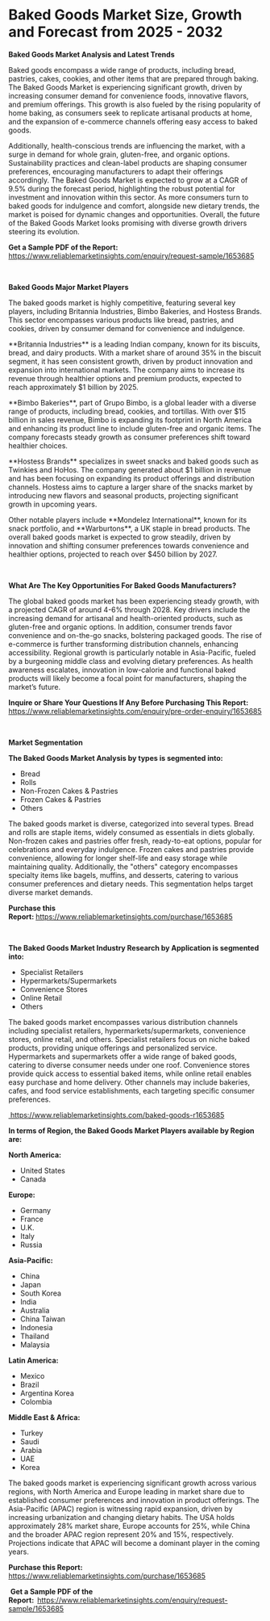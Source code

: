 <p><h1>Baked Goods Market Size, Growth and Forecast from 2025 - 2032</h1></p><p><strong>Baked Goods Market Analysis and Latest Trends</strong></p>
<p><p>Baked goods encompass a wide range of products, including bread, pastries, cakes, cookies, and other items that are prepared through baking. The Baked Goods Market is experiencing significant growth, driven by increasing consumer demand for convenience foods, innovative flavors, and premium offerings. This growth is also fueled by the rising popularity of home baking, as consumers seek to replicate artisanal products at home, and the expansion of e-commerce channels offering easy access to baked goods.</p><p>Additionally, health-conscious trends are influencing the market, with a surge in demand for whole grain, gluten-free, and organic options. Sustainability practices and clean-label products are shaping consumer preferences, encouraging manufacturers to adapt their offerings accordingly. The Baked Goods Market is expected to grow at a CAGR of 9.5% during the forecast period, highlighting the robust potential for investment and innovation within this sector. As more consumers turn to baked goods for indulgence and comfort, alongside new dietary trends, the market is poised for dynamic changes and opportunities. Overall, the future of the Baked Goods Market looks promising with diverse growth drivers steering its evolution.</p></p>
<p><strong>Get a Sample PDF of the Report:&nbsp;</strong> <a href="https://www.reliablemarketinsights.com/enquiry/request-sample/1653685?utm_campaign=2182&utm_medium=2&utm_source=Github&utm_content=ia&utm_term=16042025&utm_id=baked-goods">https://www.reliablemarketinsights.com/enquiry/request-sample/1653685</a></p>
<p>&nbsp;</p>
<p><strong>Baked Goods Major Market Players</strong></p>
<p><p>The baked goods market is highly competitive, featuring several key players, including Britannia Industries, Bimbo Bakeries, and Hostess Brands. This sector encompasses various products like bread, pastries, and cookies, driven by consumer demand for convenience and indulgence.</p><p>**Britannia Industries** is a leading Indian company, known for its biscuits, bread, and dairy products. With a market share of around 35% in the biscuit segment, it has seen consistent growth, driven by product innovation and expansion into international markets. The company aims to increase its revenue through healthier options and premium products, expected to reach approximately $1 billion by 2025.</p><p>**Bimbo Bakeries**, part of Grupo Bimbo, is a global leader with a diverse range of products, including bread, cookies, and tortillas. With over $15 billion in sales revenue, Bimbo is expanding its footprint in North America and enhancing its product line to include gluten-free and organic items. The company forecasts steady growth as consumer preferences shift toward healthier choices.</p><p>**Hostess Brands** specializes in sweet snacks and baked goods such as Twinkies and HoHos. The company generated about $1 billion in revenue and has been focusing on expanding its product offerings and distribution channels. Hostess aims to capture a larger share of the snacks market by introducing new flavors and seasonal products, projecting significant growth in upcoming years.</p><p>Other notable players include **Mondelez International**, known for its snack portfolio, and **Warburtons**, a UK staple in bread products. The overall baked goods market is expected to grow steadily, driven by innovation and shifting consumer preferences towards convenience and healthier options, projected to reach over $450 billion by 2027.</p></p>
<p>&nbsp;</p>
<p><strong>What Are The Key Opportunities For Baked Goods Manufacturers?</strong></p>
<p><p>The global baked goods market has been experiencing steady growth, with a projected CAGR of around 4-6% through 2028. Key drivers include the increasing demand for artisanal and health-oriented products, such as gluten-free and organic options. In addition, consumer trends favor convenience and on-the-go snacks, bolstering packaged goods. The rise of e-commerce is further transforming distribution channels, enhancing accessibility. Regional growth is particularly notable in Asia-Pacific, fueled by a burgeoning middle class and evolving dietary preferences. As health awareness escalates, innovation in low-calorie and functional baked products will likely become a focal point for manufacturers, shaping the market’s future.</p></p>
<p><strong>Inquire or Share Your Questions If Any Before Purchasing This Report:</strong> <a href="https://www.reliablemarketinsights.com/enquiry/pre-order-enquiry/1653685?utm_campaign=2182&utm_medium=2&utm_source=Github&utm_content=ia&utm_term=16042025&utm_id=baked-goods">https://www.reliablemarketinsights.com/enquiry/pre-order-enquiry/1653685</a></p>
<p>&nbsp;</p>
<p><strong>Market Segmentation</strong></p>
<p><strong>The Baked Goods Market Analysis by types is segmented into:</strong></p>
<p><ul><li>Bread</li><li>Rolls</li><li>Non-Frozen Cakes & Pastries</li><li>Frozen Cakes & Pastries</li><li>Others</li></ul></p>
<p><p>The baked goods market is diverse, categorized into several types. Bread and rolls are staple items, widely consumed as essentials in diets globally. Non-frozen cakes and pastries offer fresh, ready-to-eat options, popular for celebrations and everyday indulgence. Frozen cakes and pastries provide convenience, allowing for longer shelf-life and easy storage while maintaining quality. Additionally, the "others" category encompasses specialty items like bagels, muffins, and desserts, catering to various consumer preferences and dietary needs. This segmentation helps target diverse market demands.</p></p>
<p><strong>Purchase this Report:&nbsp;</strong><a href="https://www.reliablemarketinsights.com/purchase/1653685?utm_campaign=2182&utm_medium=2&utm_source=Github&utm_content=ia&utm_term=16042025&utm_id=baked-goods">https://www.reliablemarketinsights.com/purchase/1653685</a></p>
<p>&nbsp;</p>
<p><strong>The Baked Goods Market Industry Research by Application is segmented into:</strong></p>
<p><ul><li>Specialist Retailers</li><li>Hypermarkets/Supermarkets</li><li>Convenience Stores</li><li>Online Retail</li><li>Others</li></ul></p>
<p><p>The baked goods market encompasses various distribution channels including specialist retailers, hypermarkets/supermarkets, convenience stores, online retail, and others. Specialist retailers focus on niche baked products, providing unique offerings and personalized service. Hypermarkets and supermarkets offer a wide range of baked goods, catering to diverse consumer needs under one roof. Convenience stores provide quick access to essential baked items, while online retail enables easy purchase and home delivery. Other channels may include bakeries, cafes, and food service establishments, each targeting specific consumer preferences.</p></p>
<p><a href="https://www.reliablemarketinsights.com/baked-goods-r1653685?utm_campaign=2182&utm_medium=2&utm_source=Github&utm_content=ia&utm_term=16042025&utm_id=baked-goods">&nbsp;https://www.reliablemarketinsights.com/baked-goods-r1653685</a></p>
<p><strong>In terms of Region, the Baked Goods Market Players available by Region are:</strong></p>
<p>
    <p> <strong> North America: </strong>
        <ul>
            <li>United States</li>
            <li>Canada</li>
        </ul>
        </p> 
    <p> <strong> Europe: </strong>
        <ul>
            <li>Germany</li>
            <li>France</li>
            <li>U.K.</li>
            <li>Italy</li>
            <li>Russia</li>
        </ul>
        </p> 
    <p> <strong> Asia-Pacific: </strong>
        <ul>
            <li>China</li>
            <li>Japan</li>
            <li>South Korea</li>
            <li>India</li>
            <li>Australia</li>
            <li>China Taiwan</li>
            <li>Indonesia</li>
            <li>Thailand</li>
            <li>Malaysia</li>
        </ul>
        </p> 
    <p> <strong> Latin America: </strong>
        <ul>
            <li>Mexico</li>
            <li>Brazil</li>
            <li>Argentina Korea</li>
            <li>Colombia</li>
        </ul>
        </p> 
    <p> <strong> Middle East & Africa: </strong>
        <ul>
            <li>Turkey</li>
            <li>Saudi</li>
            <li>Arabia</li>
            <li>UAE</li>
            <li>Korea</li>
        </ul>
    </p>
    </p>
<p><p>The baked goods market is experiencing significant growth across various regions, with North America and Europe leading in market share due to established consumer preferences and innovation in product offerings. The Asia-Pacific (APAC) region is witnessing rapid expansion, driven by increasing urbanization and changing dietary habits. The USA holds approximately 28% market share, Europe accounts for 25%, while China and the broader APAC region represent 20% and 15%, respectively. Projections indicate that APAC will become a dominant player in the coming years.</p></p>
<p><strong>Purchase this Report: </strong><a href="https://www.reliablemarketinsights.com/purchase/1653685?utm_campaign=2182&utm_medium=2&utm_source=Github&utm_content=ia&utm_term=16042025&utm_id=baked-goods">https://www.reliablemarketinsights.com/purchase/1653685</a></p>
<p>&nbsp;<strong>Get a Sample PDF of the Report:&nbsp;&nbsp;</strong><a href="https://www.reliablemarketinsights.com/enquiry/request-sample/1653685?utm_campaign=2182&utm_medium=2&utm_source=Github&utm_content=ia&utm_term=16042025&utm_id=baked-goods">https://www.reliablemarketinsights.com/enquiry/request-sample/1653685</a></p>
<p><strong></strong></p>
<p><p></p><p></p><p></p></p>